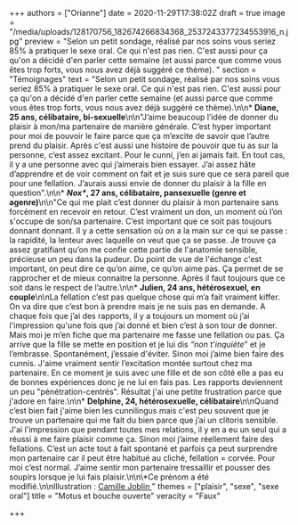 +++
authors = ["Orianne"]
date = 2020-11-29T17:38:02Z
draft = true
image = "/media/uploads/128170756_182674266834368_2537243377234553916_n.jpg"
preview = "Selon un petit sondage, réalisé par nos soins vous seriez 85% à pratiquer le sexe oral. Ce qui n'est pas rien. C'est aussi pour ça qu'on a décidé d'en parler cette semaine (et aussi parce que comme vous êtes trop forts, vous nous avez déjà suggéré ce thème). "
section = "Témoignages"
text = "Selon un petit sondage, réalisé par nos soins vous seriez 85% à pratiquer le sexe oral. Ce qui n'est pas rien. C'est aussi pour ça qu'on a décidé d'en parler cette semaine (et aussi parce que comme vous êtes trop forts, vous nous avez déjà suggéré ce thème).\n\n* **Diane, 25 ans, célibataire, bi-sexuelle**\n\n\"J’aime beaucoup l’idée de donner du plaisir à mon/ma partenaire de manière générale. C’est hyper important pour moi de pouvoir le faire parce que ça m’excite de savoir que l’autre prend du plaisir. Après c'est aussi une histoire de pouvoir que tu as sur la personne, c’est assez excitant. Pour le cunni, j’en ai jamais fait. En tout cas, il y a une personne avec qui j’aimerais bien essayer. J’ai assez hâte d’apprendre et de voir comment on fait et je suis sure que ce sera pareil que pour une fellation. J’aurais aussi envie de donner du plaisir à la fille en question\".\n\n* ___Nox*_, 27 ans, célibataire, pansexuelle (genre et agenre)__\n\n\"Ce qui me plait c’est donner du plaisir à mon partenaire sans forcément en recevoir en retour. C’est vraiment un don, un moment où l’on s'occupe de son/sa partenaire. C’est important que ce soit pas toujours donnant donnant. Il y a cette sensation où on a la main sur ce qui se passe : la rapidité, la lenteur avec laquelle on veut que ça se passe. Je trouve ça assez gratifiant qu’on me confie cette partie de l'anatomie sensible, précieuse un peu dans la pudeur. Du point de vue de l'échange c'est important, on peut dire ce qu’on aime, ce qu’on aime pas. Ça permet de se rapprocher et de mieux connaitre la personne. Après il faut toujours que ce soit dans le respect de l’autre.\n\n* **Julien,  24 ans, hétérosexuel, en couple**\n\nLa fellation c’est pas quelque chose qui m’a fait vraiment kiffer. On va dire que c’est bon à prendre mais je ne suis pas en demande. A chaque fois que j’ai des rapports, il y a toujours un moment où j’ai l'impression qu'une fois que j’ai donné et bien c’est à son tour de donner. Mais moi je m’en fiche que ma partenaire me fasse une fellation ou pas. Ça arrive que la fille se mette en position et je lui dis _“non t’inquiète_” et je l’embrasse. Spontanément, j’essaie d'éviter. Sinon moi j’aime bien faire des cunnis. J'aime vraiment sentir l’excitation montée surtout chez ma partenaire. En ce moment je suis avec une fille et de son côté elle a pas eu de bonnes expériences donc je ne lui en fais pas. Les rapports deviennent un peu \"pénétration-centrés\". Résultat j'ai une petite frustration parce que j'adore en faire.\n\n* **Delphine, 24, hétérosexuelle, célibataire**\n\nQuand c’est bien fait j'aime bien les cunnilingus mais c'est peu souvent que je trouve un partenaire qui me fait du bien parce que j’ai un clitoris sensible.  J'ai l'impression que pendant toutes mes relations, il y en a eu un seul qui a réussi à me faire plaisir comme ça. Sinon moi j’aime réellement faire des fellations. C’est un acte tout à fait spontané et parfois ça peut surprendre mon partenaire car il peut être habitué au cliché, fellation = corvée. Pour moi c’est normal. J’aime sentir mon partenaire tressaillir et pousser des soupirs lorsque je lui fais plaisir.\n\n\\*Ce prénom a été modifié.\n\nIllustration : [Camille Joblin ](https://www.instagram.com/camillejoblin/)"
themes = ["plaisir", "sexe", "sexe oral"]
title = "Motus et bouche ouverte"
veracity = "Faux"

+++
